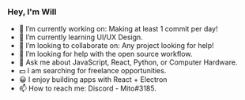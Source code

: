 ### Hey, I'm Will

- 🔭 I’m currently working on: Making at least 1 commit per day!
- 🌱 I’m currently learning UI/UX Design.
- 👯 I’m looking to collaborate on: Any project looking for help!
- 🤔 I’m looking for help with the open source workflow.
- 💬 Ask me about JavaScript, React, Python, or Computer Hardware.
- 💵 I am searching for freelance opportunities.
- 😀 I enjoy building apps with React + Electron
- 📫 How to reach me: Discord - Mito#3185.
